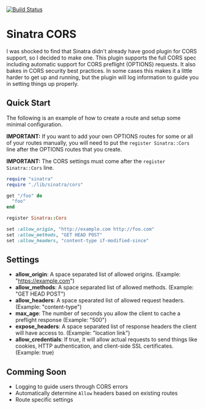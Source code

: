 [![Build Status](https://travis-ci.org/jdesrosiers/sinatra-cors.svg?branch=master)](https://travis-ci.org/jdesrosiers/sinatra-cors)

Sinatra CORS
============
I was shocked to find that Sinatra didn't already have good plugin for CORS support, so I decided to make one.  This plugin supports the full CORS spec including automatic support for CORS preflight (OPTIONS) requests.  It also bakes in CORS security best practices.  In some cases this makes it a little harder to get up and running, but the plugin will log information to guide you in setting things up properly.

Quick Start
-----------
The following is an example of how to create a route and setup some minimal configuration.

**IMPORTANT:** If you want to add your own OPTIONS routes for some or all of your routes manually, you will need to put the `register Sinatra::Cors` line after the OPTIONS routes that you create.

**IMPORTANT:** The CORS settings must come after the `register Sinatra::Cors` line.

```ruby
require "sinatra"
require "./lib/sinatra/cors"

get "/foo" do
  "foo"
end

register Sinatra::Cors

set :allow_origin, "http://example.com http://foo.com"
set :allow_methods, "GET HEAD POST"
set :allow_headers, "content-type if-modified-since"
```

Settings
--------
* **allow_origin**: A space separated list of allowed origins. (Example: "https://example.com")
* **allow_methods**: A space separated list of allowed methods. (Example: "GET HEAD POST")
* **allow_headers**: A space spearated list of allowed request headers. (Example: "content-type")
* **max_age**: The number of seconds you allow the client to cache a preflight response (Example: "500")
* **expose_headers**: A space separated list of response headers the client will have access to. (Example: "location link")
* **allow_credentials**: If true, it will allow actual requests to send things like cookies, HTTP authentication, and client-side SSL certificates. (Example: true)

Comming Soon
------------
* Logging to guide users through CORS errors
* Automatically determine `Allow` headers based on existing routes
* Route specific settings
